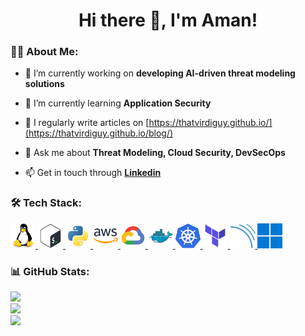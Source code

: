 <h1 align="center">Hi there 👋, I'm Aman!</h1>

### 👨‍💻 About Me:

- 🔭 I’m currently working on **developing AI-driven threat modeling solutions**

- 🌱 I’m currently learning **Application Security**

- 📝 I regularly write articles on [https://thatvirdiguy.github.io/](https://thatvirdiguy.github.io/blog/)

- 💬 Ask me about **Threat Modeling, Cloud Security, DevSecOps**

- 📫 Get in touch through **[Linkedin](https://www.linkedin.com/in/thatvirdiguy)**

### 🛠️ Tech Stack:
<p align="left"> 
  <a href="https://www.linux.org/" target="_blank" rel="noreferrer"> <img src="https://raw.githubusercontent.com/devicons/devicon/master/icons/linux/linux-original.svg" alt="linux" width="40" height="40"/> </a>
  <a href="https://www.gnu.org/software/bash/" target="_blank" rel="noreferrer"> <img src="https://raw.githubusercontent.com/devicons/devicon/master/icons/bash/bash-original.svg" alt="bash" width="40" height="40"/> </a> 
  <a href="https://www.python.org" target="_blank" rel="noreferrer"> <img src="https://raw.githubusercontent.com/devicons/devicon/master/icons/python/python-original.svg" alt="python" width="40" height="40"/> </a> 
  <a href="https://aws.amazon.com/" target="_blank" rel="noreferrer"> <img src="https://raw.githubusercontent.com/devicons/devicon/master/icons/amazonwebservices/amazonwebservices-original-wordmark.svg" alt="aws" width="40" height="40"/> </a> 
  <a href="https://cloud.google.com/" target="_blank" rel="noreferrer"> <img src="https://raw.githubusercontent.com/devicons/devicon/master/icons/googlecloud/googlecloud-original.svg" alt="gcp" width="40" height="40"/> </a>
  <a href="https://www.docker.com/" target="_blank" rel="noreferrer"> <img src="https://raw.githubusercontent.com/devicons/devicon/master/icons/docker/docker-original.svg" alt="docker" width="40" height="40"/> </a>
  <a href="https://kubernetes.io/" target="_blank" rel="noreferrer"> <img src="https://raw.githubusercontent.com/devicons/devicon/master/icons/kubernetes/kubernetes-original.svg" alt="kubernetes" width="40" height="40"/> </a>
  <a href="https://www.terraform.io/" target="_blank" rel="noreferrer"> <img src="https://raw.githubusercontent.com/devicons/devicon/master/icons/terraform/terraform-original.svg" alt="terraform" width="40" height="40"/> </a>
  <a href="https://www.sonarsource.com/products/sonarqube/" target="_blank" rel="noreferrer"> <img src="https://raw.githubusercontent.com/devicons/devicon/master/icons/sonarqube/sonarqube-original.svg" alt="sonarqube" width="40" height="40"/> </a>
  <a href="https://www.microsoft.com/en-in/windows/" target="_blank" rel="noreferrer"> <img src="https://raw.githubusercontent.com/devicons/devicon/master/icons/windows11/windows11-original.svg" alt="windows" width="40" height="40"/> </a>
  

### 📊 GitHub Stats:
![](https://github-readme-stats.vercel.app/api?username=thatvirdiguy&theme=dark&hide_border=false&include_all_commits=false&count_private=false)<br/>
![](https://github-readme-streak-stats.herokuapp.com/?user=thatvirdiguy&theme=dark&hide_border=false)<br/>
![](https://github-readme-stats.vercel.app/api/top-langs/?username=thatvirdiguy&theme=dark&hide_border=false&include_all_commits=false&count_private=false&layout=compact)
